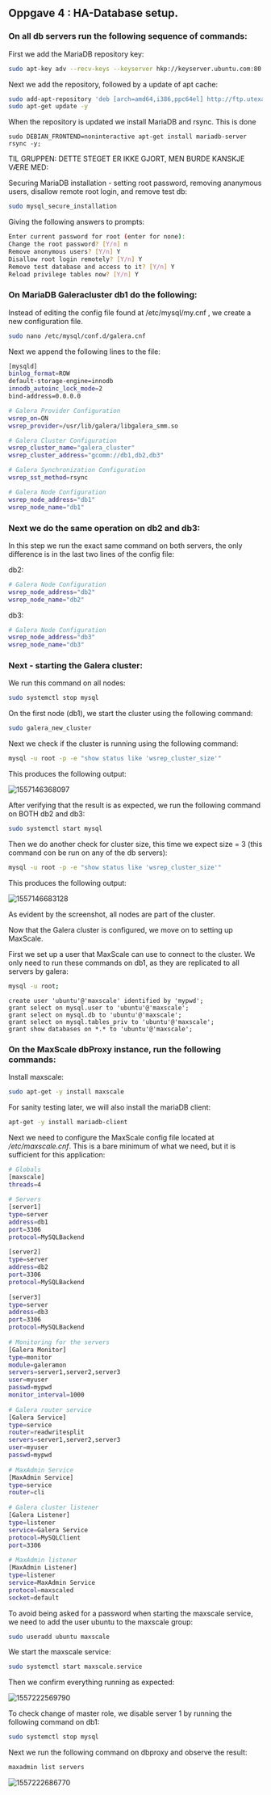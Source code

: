 ## Oppgave 4 : HA-Database setup.

### On all db servers run the following sequence of commands:

First we add the MariaDB repository key:

```bash
sudo apt-key adv --recv-keys --keyserver hkp://keyserver.ubuntu.com:80 0xF1656F24C74CD1D8
```

Next we add the repository, followed by a update of apt cache:

```bash
sudo add-apt-repository 'deb [arch=amd64,i386,ppc64el] http://ftp.utexas.edu/mariadb/repo/10.1/ubuntu xenial main'
sudo apt-get update -y
```

When the repository is updated we install MariaDB and rsync. This is done 

```
sudo DEBIAN_FRONTEND=noninteractive apt-get install mariadb-server rsync -y;
```

TIL GRUPPEN: DETTE STEGET ER IKKE GJORT, MEN BURDE KANSKJE VÆRE MED:

Securing MariaDB installation - setting root password, removing ananymous users, disallow remote root login, and remove test db:

````bash
sudo mysql_secure_installation
````

Giving the following answers to prompts:

````bash
Enter current password for root (enter for none):
Change the root password? [Y/n] n
Remove anonymous users? [Y/n] Y
Disallow root login remotely? [Y/n] Y
Remove test database and access to it? [Y/n] Y
Reload privilege tables now? [Y/n] Y
````

### On MariaDB Galeracluster db1 do the following:

Instead of editing the config file found at /etc/mysql/my.cnf , we create a new configuration file. 

```bash
sudo nano /etc/mysql/conf.d/galera.cnf
```

Next we append the following lines to the file:

```bash
[mysqld]
binlog_format=ROW
default-storage-engine=innodb
innodb_autoinc_lock_mode=2
bind-address=0.0.0.0

# Galera Provider Configuration
wsrep_on=ON
wsrep_provider=/usr/lib/galera/libgalera_smm.so

# Galera Cluster Configuration
wsrep_cluster_name="galera_cluster"
wsrep_cluster_address="gcomm://db1,db2,db3"

# Galera Synchronization Configuration
wsrep_sst_method=rsync

# Galera Node Configuration
wsrep_node_address="db1"
wsrep_node_name="db1"
```

### Next we do the same operation on db2 and db3:

In this step we run the exact same command on both servers, the only difference is in the last two lines of the config file:

db2:

````bash
# Galera Node Configuration
wsrep_node_address="db2"
wsrep_node_name="db2"
````

db3:

```bash
# Galera Node Configuration
wsrep_node_address="db3"
wsrep_node_name="db3"
```

### Next - starting the Galera cluster:

We run this command on all nodes:

```bash
sudo systemctl stop mysql
```

On the first node (db1), we start the cluster using the following command:

```bash
sudo galera_new_cluster
```

Next we check if the cluster is running using the following command:

```bash
mysql -u root -p -e "show status like 'wsrep_cluster_size'"
```

This produces the following output:

![1557146368097](./img/1557146368097.png)

After verifying that the result is as expected, we run the following command on BOTH db2 and db3:

```bash
sudo systemctl start mysql
```

Then we do another check for cluster size, this time we expect size = 3 (this command con be run on any of the db servers):

```bash
mysql -u root -p -e "show status like 'wsrep_cluster_size'"
```

This produces the following output:

![1557146683128](./img/1557146683128.png)

As evident by the screenshot, all nodes are part of the cluster. 

Now that the Galera cluster is configured, we move on to setting up MaxScale.

First we set up a user that MaxScale can use to connect to the cluster. We only need to run these commands on db1, as they are replicated to all servers by galera:

```bash
mysql -u root;
```

```mysql
create user 'ubuntu'@'maxscale' identified by 'mypwd';
grant select on mysql.user to 'ubuntu'@'maxscale';
grant select on mysql.db to 'ubuntu'@'maxscale';
grant select on mysql.tables_priv to 'ubuntu'@'maxscale';
grant show databases on *.* to 'ubuntu'@'maxscale';
```



### On the MaxScale dbProxy instance, run the following commands:

Install maxscale:

```bash
sudo apt-get -y install maxscale
```

For sanity testing later, we will also install the mariaDB client:

```bash
apt-get -y install mariadb-client
```

Next we need to configure the MaxScale config file located at */etc/maxscale.cnf*.  This is a bare minimum of what we need, but it is sufficient for this application:

````bash
# Globals
[maxscale]
threads=4
 
# Servers
[server1]
type=server
address=db1
port=3306
protocol=MySQLBackend
 
[server2]
type=server
address=db2
port=3306
protocol=MySQLBackend
 
[server3]
type=server
address=db3
port=3306
protocol=MySQLBackend
 
# Monitoring for the servers
[Galera Monitor]
type=monitor
module=galeramon
servers=server1,server2,server3
user=myuser
passwd=mypwd
monitor_interval=1000
 
# Galera router service
[Galera Service]
type=service
router=readwritesplit
servers=server1,server2,server3
user=myuser
passwd=mypwd
 
# MaxAdmin Service
[MaxAdmin Service]
type=service
router=cli
 
# Galera cluster listener
[Galera Listener]
type=listener
service=Galera Service
protocol=MySQLClient
port=3306
 
# MaxAdmin listener
[MaxAdmin Listener]
type=listener
service=MaxAdmin Service
protocol=maxscaled
socket=default
````

To avoid being asked for a password when starting the maxscale service, we need to add the user ubuntu to the maxscale group:

````bash
sudo useradd ubuntu maxscale
````

We start the maxscale service:

```bash
sudo systemctl start maxscale.service
```

Then we confirm everything running as expected:

![1557222569790](./img/1557222569790.png)

To check change of  master role, we disable server 1 by running the following command on db1:

```bash
sudo systemctl stop mysql
```

Next we run the following command on dbproxy and observe the result:

```bash
maxadmin list servers
```

![1557222686770](./img/1557222686770.png)






